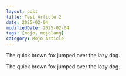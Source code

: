 ```yaml
---
layout: post
title: Test Article 2
date: 2025-02-04
modifiedDate: 2025-02-04
tags: [mojo, mojolang]
category: Mojo Article
---
```


The quick brown fox jumped over the lazy dog.
<!--more-->

The quick brown fox jumped over the lazy dog.
